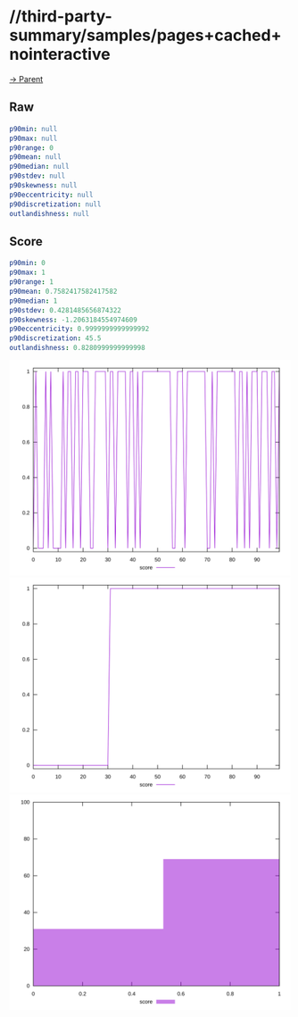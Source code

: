 
# //third-party-summary/samples/pages+cached+nointeractive

[→ Parent](../..)


## Raw


```yaml
p90min: null
p90max: null
p90range: 0
p90mean: null
p90median: null
p90stdev: null
p90skewness: null
p90eccentricity: null
p90discretization: null
outlandishness: null

```


## Score


```yaml
p90min: 0
p90max: 1
p90range: 1
p90mean: 0.7582417582417582
p90median: 1
p90stdev: 0.4281485656874322
p90skewness: -1.2063184554974609
p90eccentricity: 0.9999999999999992
p90discretization: 45.5
outlandishness: 0.8280999999999998

```

![PLOT: score-values](./score/values.svg)![PLOT: score-sorted](./score/sorted.svg)![PLOT: score-histogram](./score/histogram.svg)